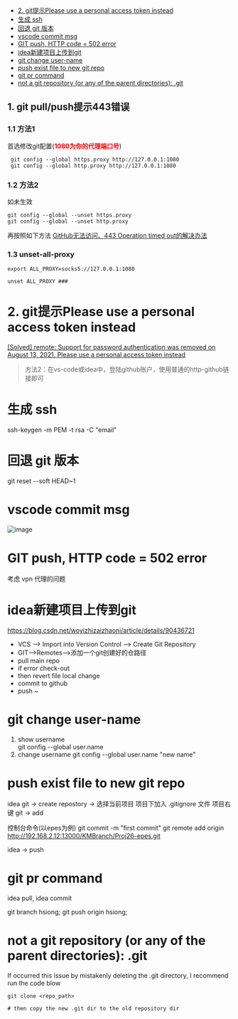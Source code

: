 - [2. git提示Please use a personal access token instead](#2-git提示please-use-a-personal-access-token-instead)
- [生成 ssh](#生成-ssh)
- [回退 git 版本](#回退-git-版本)
- [vscode commit msg](#vscode-commit-msg)
- [GIT push, HTTP code = 502 error](#git-push-http-code--502-error)
- [idea新建项目上传到git](#idea新建项目上传到git)
- [git change user-name](#git-change-user-name)
- [push exist file to new git repo](#push-exist-file-to-new-git-repo)
- [git pr command](#git-pr-command)
- [not a git repository (or any of the parent directories): .git](#not-a-git-repository-or-any-of-the-parent-directories-git)

<!-- # 一.常见问题 -->

## 1. git pull/push提示443错误
### 1.1 方法1
首选修改git配置(<b style='color:red'>1080为你的代理端口号</b>)
```
 git config --global https.proxy http://127.0.0.1:1080
 git config --global http.proxy http://127.0.0.1:1080
```

### 1.2 方法2
如未生效
```
git config --global --unset https.proxy
git config --global --unset http.proxy
```
再按照如下方法
[GitHub无法访问、443 Operation timed out的解决办法](https://juejin.cn/post/6844904193170341896)

### 1.3 unset-all-proxy
```
export ALL_PROXY=socks5://127.0.0.1:1080

unset ALL_PROXY ###
```


# 2. git提示Please use a personal access token instead
[[Solved] remote: Support for password authentication was removed on August 13, 2021. Please use a personal access token instead](https://exerror.com/remote-support-for-password-authentication-was-removed-on-august-13-2021-please-use-a-personal-access-token-instead/)

> 方法2：在vs-code或idea中，登陆github账户，使用普通的http-github链接即可

# 生成 ssh
 ssh-keygen -m PEM -t rsa -C "email"  

# 回退 git 版本
git reset --soft HEAD~1

# vscode commit msg
![image](https://user-images.githubusercontent.com/37357447/180382244-bafdc0a8-af43-4cb0-a908-abae03ccdb31.png)

# GIT push, HTTP code = 502 error
考虑 vpn 代理的问题

# idea新建项目上传到git
https://blog.csdn.net/woyizhizaizhaoni/article/details/90436721
+ VCS --> Import into Version Control --> Create Git Repository 
+ GIT-->Remotes-->添加一个git创建好的仓路径
+ pull main repo
+ if error check-out
+ then revert file local change
+ commit to github
+ push ~

# git change user-name
1. show username   
   git config --global user.name
2. change username 
   git config --global user.name "new name" 

# push exist file to new git repo
idea git -> create repostory -> 选择当前项目
项目下加入 .gitignore 文件
项目右键  git -> add

控制台命令(以epes为例)
git commit -m "first commit"
git remote add origin http://192.168.2.12:13000/KMBranch/Proj26-epes.git

idea -> push

# git pr command
idea pull, idea commit

git branch hsiong;
git push origin hsiong;

# not a git repository (or any of the parent directories): .git
If occurred this issue by mistakenly deleting the .git directory, I recommend run the code blow
```shell 
git clone <repo_path>

# then copy the new .git dir to the old repository dir

```